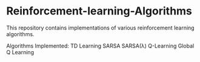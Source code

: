 # Reinforcement-learning-Algorithms

This repository contains implementations of various reinforcement learning algorithms.

Algorithms Implemented:
TD Learning
SARSA
SARSA(λ)
Q-Learning
Global Q Learning
